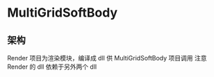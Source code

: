 # MultiGridSoftBody
## 架构
Render 项目为渲染模块，编译成 dll 供 MultiGridSoftBody 项目调用
注意 Render 的 dll 依赖于另外两个 dll 
